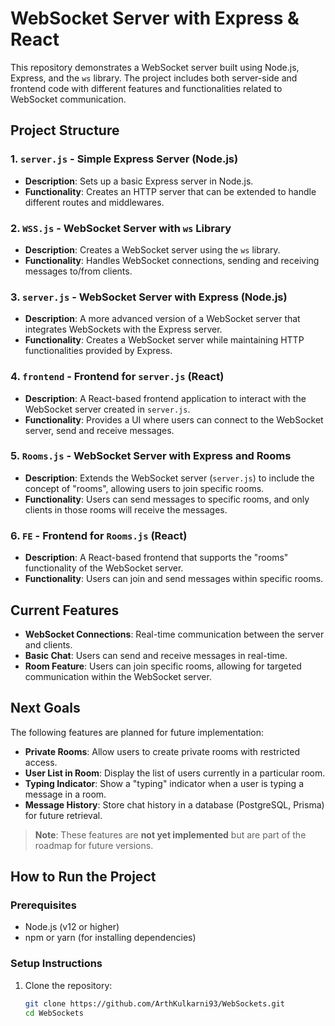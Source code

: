 # WebSocket Server with Express & React

This repository demonstrates a WebSocket server built using Node.js, Express, and the `ws` library. The project includes both server-side and frontend code with different features and functionalities related to WebSocket communication.

## Project Structure

### 1. **`server.js`** - Simple Express Server (Node.js)
   - **Description**: Sets up a basic Express server in Node.js.
   - **Functionality**: Creates an HTTP server that can be extended to handle different routes and middlewares.

### 2. **`WSS.js`** - WebSocket Server with `ws` Library
   - **Description**: Creates a WebSocket server using the `ws` library.
   - **Functionality**: Handles WebSocket connections, sending and receiving messages to/from clients.

### 3. **`server.js`** - WebSocket Server with Express (Node.js)
   - **Description**: A more advanced version of a WebSocket server that integrates WebSockets with the Express server.
   - **Functionality**: Creates a WebSocket server while maintaining HTTP functionalities provided by Express.

### 4. **`frontend`** - Frontend for `server.js` (React)
   - **Description**: A React-based frontend application to interact with the WebSocket server created in `server.js`.
   - **Functionality**: Provides a UI where users can connect to the WebSocket server, send and receive messages.

### 5. **`Rooms.js`** - WebSocket Server with Express and Rooms
   - **Description**: Extends the WebSocket server (`server.js`) to include the concept of "rooms", allowing users to join specific rooms.
   - **Functionality**: Users can send messages to specific rooms, and only clients in those rooms will receive the messages.

### 6. **`FE`** - Frontend for `Rooms.js` (React)
   - **Description**: A React-based frontend that supports the "rooms" functionality of the WebSocket server.
   - **Functionality**: Users can join and send messages within specific rooms.

## Current Features

- **WebSocket Connections**: Real-time communication between the server and clients.
- **Basic Chat**: Users can send and receive messages in real-time.
- **Room Feature**: Users can join specific rooms, allowing for targeted communication within the WebSocket server.

## Next Goals

The following features are planned for future implementation:

- **Private Rooms**: Allow users to create private rooms with restricted access.
- **User List in Room**: Display the list of users currently in a particular room.
- **Typing Indicator**: Show a "typing" indicator when a user is typing a message in a room.
- **Message History**: Store chat history in a database (PostgreSQL, Prisma) for future retrieval.

> **Note**: These features are **not yet implemented** but are part of the roadmap for future versions.

## How to Run the Project

### Prerequisites

- Node.js (v12 or higher)
- npm or yarn (for installing dependencies)

### Setup Instructions

1. Clone the repository:
   ```bash
   git clone https://github.com/ArthKulkarni93/WebSockets.git
   cd WebSockets
